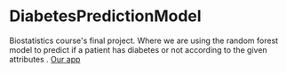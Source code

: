 # DiabetesPredictionModel
Biostatistics course's final project. Where we are using the random forest model to predict if a patient has diabetes or not according to the given attributes .
[Our app]( https://share.streamlit.io/mariamwaell/diabetes-prediction-model/main/app.py)
